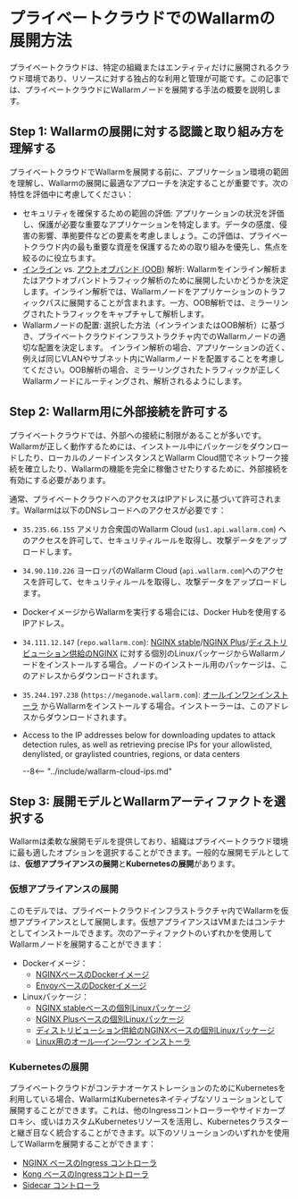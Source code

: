 [ip-lists-docs]:                    ../../user-guides/ip-lists/overview.md

# プライベートクラウドでのWallarmの展開方法

プライベートクラウドは、特定の組織またはエンティティだけに展開されるクラウド環境であり、リソースに対する独占的な利用と管理が可能です。この記事では、プライベートクラウドにWallarmノードを展開する手法の概要を説明します。

## Step 1: Wallarmの展開に対する認識と取り組み方を理解する

プライベートクラウドでWallarmを展開する前に、アプリケーション環境の範囲を理解し、Wallarmの展開に最適なアプローチを決定することが重要です。次の特性を評価中に考慮してください：

* セキュリティを確保するための範囲の評価: アプリケーションの状況を評価し、保護が必要な重要なアプリケーションを特定します。データの感度、侵害の影響、準拠要件などの要素を考慮しましょう。この評価は、プライベートクラウド内の最も重要な資産を保護するための取り組みを優先し、焦点を絞るのに役立ちます。
* [インライン](../inline/overview.md) vs. [アウトオブバンド (OOB)](../oob/overview.md) 解析: Wallarmをインライン解析またはアウトオブバンドトラフィック解析のために展開したいかどうかを決定します。インライン解析では、Wallarmノードをアプリケーションのトラフィックパスに展開することが含まれます。一方、OOB解析では、ミラーリングされたトラフィックをキャプチャして解析します。
* Wallarmノードの配置: 選択した方法（インラインまたはOOB解析）に基づき、プライベートクラウドインフラストラクチャ内でのWallarmノードの適切な配置を決定します。 インライン解析の場合、アプリケーションの近く、例えば同じVLANやサブネット内にWallarmノードを配置することを考慮してください。OOB解析の場合、ミラーリングされたトラフィックが正しくWallarmノードにルーティングされ、解析されるようにします。

## Step 2: Wallarm用に外部接続を許可する

プライベートクラウドでは、外部への接続に制限があることが多いです。Wallarmが正しく動作するためには、インストール中にパッケージをダウンロードしたり、ローカルのノードインスタンスとWallarm Cloud間でネットワーク接続を確立したり、Wallarmの機能を完全に稼働させたりするために、外部接続を有効にする必要があります。

通常、プライベートクラウドへのアクセスはIPアドレスに基づいて許可されます。Wallarmは以下のDNSレコードへのアクセスが必要です：

* `35.235.66.155` アメリカ合衆国のWallarm Cloud (`us1.api.wallarm.com`) へのアクセスを許可して、セキュリティルールを取得し、攻撃データをアップロードします。
* `34.90.110.226` ヨーロッパのWallarm Cloud (`api.wallarm.com`)へのアクセスを許可して、セキュリティルールを取得し、攻撃データをアップロードします。
* DockerイメージからWallarmを実行する場合には、Docker Hubを使用するIPアドレス。
* `34.111.12.147` (`repo.wallarm.com`): [NGINX stable](../nginx/dynamic-module.md)/[NGINX Plus](../nginx-plus.md)/[ディストリビューション供給のNGINX](../nginx/dynamic-module-from-distr.md) に対する個別のLinuxパッケージからWallarmノードをインストールする場合。ノードのインストール用のパッケージは、このアドレスからダウンロードされます。
* `35.244.197.238` (`https://meganode.wallarm.com`): [オールインワンインストーラ](../nginx/all-in-one.md) からWallarmをインストールする場合。インストーラーは、このアドレスからダウンロードされます。
* Access to the IP addresses below for downloading updates to attack detection rules, as well as retrieving precise IPs for your allowlisted, denylisted, or graylisted countries, regions, or data centers

    --8<-- "../include/wallarm-cloud-ips.md"

## Step 3: 展開モデルとWallarmアーティファクトを選択する

Wallarmは柔軟な展開モデルを提供しており、組織はプライベートクラウド環境に最も適したオプションを選択することができます。一般的な展開モデルとしては、**仮想アプライアンスの展開**と**Kubernetesの展開**があります。

### 仮想アプライアンスの展開

このモデルでは、プライベートクラウドインフラストラクチャ内でWallarmを仮想アプライアンスとして展開します。仮想アプライアンスはVMまたはコンテナとしてインストールできます。次のアーティファクトのいずれかを使用してWallarmノードを展開することができます：

* Dockerイメージ：
    * [NGINXベースのDockerイメージ](../../admin-en/installation-docker-en.md)
    * [EnvoyベースのDockerイメージ](../../admin-en/installation-guides/envoy/envoy-docker.md)
* Linuxパッケージ：
    * [NGINX stableベースの個別Linuxパッケージ](../nginx/dynamic-module.md)
    * [NGINX Plusベースの個別Linuxパッケージ](../nginx-plus.md)
    * [ディストリビューション供給のNGINXベースの個別Linuxパッケージ](../nginx/dynamic-module-from-distr.md)
    * [Linux用のオール―イン―ワン インストーラ  ](../nginx/all-in-one.md)

### Kubernetesの展開

プライベートクラウドがコンテナオーケストレーションのためにKubernetesを利用している場合、WallarmはKubernetesネイティブなソリューションとして展開することができます。これは、他のIngressコントローラーやサイドカープロキシ、或いはカスタムKubernetesリソースを活用し、Kubernetesクラスターと継ぎ目なく統合することができます。以下のソリューションのいずれかを使用してWallarmを展開することができます：

* [NGINX ベースのIngress コントローラ  ](../../admin-en/installation-kubernetes-en.md)
* [Kong ベースのIngressコントローラ](../kubernetes/kong-ingress-controller/deployment.md)
* [Sidecar コントローラ](../kubernetes/sidecar-proxy/deployment.md)